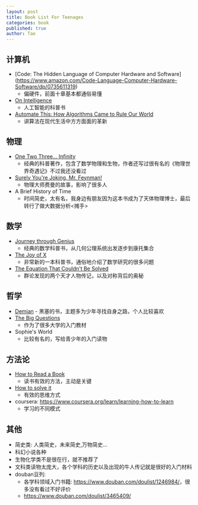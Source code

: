 ```yaml
---
layout: post
title: Book List For Teenages
categories: book
published: true
author: Tao
---
```


## 计算机
  - [Code: The Hidden Language of Computer Hardware and Software]
  (https://www.amazon.com/Code-Language-Computer-Hardware-Software/dp/0735611319)
    - 偏硬件，前面十章基本都通俗易懂
  - [On Intelligence](https://www.amazon.com/Intelligence-Understanding-Creation-Intelligent-Machines/dp/0805078533)
    - 人工智能的科普书
  - [Automate This: How Algorithms Came to Rule Our World](https://www.amazon.com/Automate-This-Algorithms-Markets-World/dp/1591846528)
    - 讲算法在现代生活中方方面面的革新

## 物理
  - [One Two Three... Infinity](https://www.amazon.com/One-Two-Three-Infinity-Speculations/dp/0486256642)
    - 经典的科普著作，包含了数学物理和生物，作者还写过很有名的《物理世界奇遇记》不过我还没看过
  - [Surely You're Joking, Mr. Feynman!](https://www.amazon.com/Surely-Feynman-Adventures-Curious-Character/dp/0393316041)
    - 物理大师费曼的故事，影响了很多人
  - A Brief History of Time
    - 时间简史，太有名，我身边有朋友因为这本书成为了天体物理博士，最后转行了做大数据分析<摊手>

## 数学
  - [Journey through Genius](https://www.amazon.com/Journey-through-Genius-Theorems-Mathematics/dp/014014739X)
    - 经典的数学科普书，从几何公理系统出发逐步到康托集合
  - [The Joy of X](https://www.amazon.com/Joy-Guided-Tour-Math-Infinity/dp/0544105850)
    - 非常新的一本科普书，通俗地介绍了数学研究的很多问题
  - [The Equation That Couldn't Be Solved](https://www.amazon.com/Equation-That-Couldnt-Solved-Mathematical/dp/0743258215)
    - 群论发现的两个天才人物传记，以及对称背后的奥秘

## 哲学
  -  [Demian](https://www.amazon.com/Demian-Dover-Thrift-Editions-Hermann/dp/0486414132)
    - 黑塞的书，主题多为少年寻找自身之路，个人比较喜欢
  - [The Big Questions](https://www.amazon.com/Big-Questions-Short-Introduction-Philosophy/dp/0495595152)
    - 作为了很多大学的入门教材
  - Sophie's World
    - 比较有名的，写给青少年的入门读物

## 方法论
  - [How to Read a Book](https://www.amazon.com/How-Read-Book-Intelligent-Touchstone/dp/0671212095)
    - 读书有效的方法，主动是关键
  - [How to solve it](https://www.amazon.com/How-Solve-Mathematical-Princeton-Science/dp/069111966X)
    - 有效的思维方式
  - coursera: <https://www.coursera.org/learn/learning-how-to-learn>
    - 学习的不同模式

## 其他
  - 简史类: 人类简史，未来简史,万物简史...
  - 科幻小说各种
  - 生物化学类不是很在行，就不推荐了
  - 文科类读物太庞大，各个学科的历史以及出现的牛人传记就是很好的入门材料
  - douban豆列:
    - 各学科领域入门书籍: <https://www.douban.com/doulist/1246984/>，很多没有看过不好评价
    - <https://www.douban.com/doulist/3465409/>

